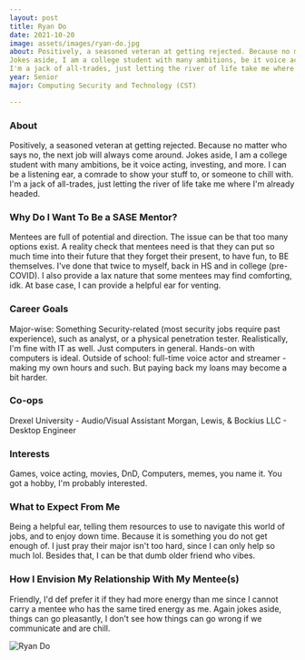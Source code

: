 ```yaml
---
layout: post
title: Ryan Do 
date: 2021-10-20
image: assets/images/ryan-do.jpg
about: Positively, a seasoned veteran at getting rejected. Because no matter who says no, the next job will always come around. 
Jokes aside, I am a college student with many ambitions, be it voice acting, investing, and more. I can be a listening ear, a comrade to show your stuff to, or someone to chill with. 
I'm a jack of all-trades, just letting the river of life take me where I'm already headed. 
year: Senior
major: Computing Security and Technology (CST)

---
```


### About

Positively, a seasoned veteran at getting rejected. Because no matter who says no, the next job will always come around. 
Jokes aside, I am a college student with many ambitions, be it voice acting, investing, and more. I can be a listening ear, a comrade to show your stuff to, or someone to chill with. 
I'm a jack of all-trades, just letting the river of life take me where I'm already headed. 

### Why Do I Want To Be a SASE Mentor?

Mentees are full of potential and direction. The issue can be that too many options exist. A reality check that mentees need is that they can put so much time into their future that they forget their present, to have fun, to BE themselves. I've done that twice to myself, back in HS and in college (pre-COVID). I also provide a lax nature that some mentees may find comforting, idk. At base case, I can provide a helpful ear for venting. 

### Career Goals

Major-wise: Something Security-related (most security jobs require past experience), such as analyst, or a physical penetration tester. 
Realistically, I'm fine with IT as well. Just computers in general. Hands-on with computers is ideal.
Outside of school: full-time voice actor and streamer - making my own hours and such. But paying back my loans may become a bit harder. 

### Co-ops

Drexel University - Audio/Visual Assistant
Morgan, Lewis, & Bockius LLC - Desktop Engineer

### Interests

Games, voice acting, movies, DnD, Computers, memes, you name it. You got a hobby, I'm probably interested. 

### What to Expect From Me

Being a helpful ear, telling them resources to use to navigate this world of jobs, and to enjoy down time. Because it is something you do not get enough of. I just pray their major isn't too hard, since I can only help so much lol. 
Besides that, I can be that dumb older friend who vibes. 

### How I Envision My Relationship With My Mentee(s) 

Friendly, I'd def prefer it if they had more energy than me since I cannot carry a mentee who has the same tired energy as me. 
Again jokes aside, things can go pleasantly, I don't see how things can go wrong if we communicate and are chill. 

<div class="text-center my-5">
    <img src="{ "assets/images/ryan-do.jpg" | absolute_url }" alt="Ryan Do" class="rounded post-img" />
</div>
